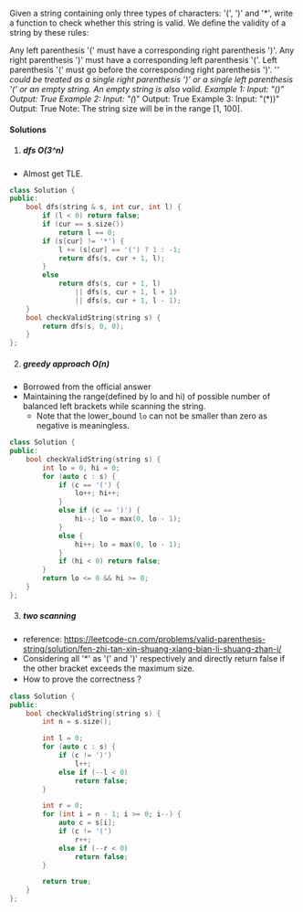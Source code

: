 Given a string containing only three types of characters: '(', ')' and '*', write a function to check whether this string is valid. We define the validity of a string by these rules:

Any left parenthesis '(' must have a corresponding right parenthesis ')'.
Any right parenthesis ')' must have a corresponding left parenthesis '('.
Left parenthesis '(' must go before the corresponding right parenthesis ')'.
'*' could be treated as a single right parenthesis ')' or a single left parenthesis '(' or an empty string.
An empty string is also valid.
Example 1:
Input: "()"
Output: True
Example 2:
Input: "(*)"
Output: True
Example 3:
Input: "(*))"
Output: True
Note:
The string size will be in the range [1, 100].


#### Solutions

1. ##### dfs O(3^n)

- Almost get TLE.

```c++
class Solution {
public:
    bool dfs(string & s, int cur, int l) {
        if (l < 0) return false;
        if (cur == s.size())
            return l == 0;
        if (s[cur] != '*') {
            l += (s[cur] == '(') ? 1 : -1;
            return dfs(s, cur + 1, l);
        }
        else
            return dfs(s, cur + 1, l)
                || dfs(s, cur + 1, l + 1)
                || dfs(s, cur + 1, l - 1);
    }
    bool checkValidString(string s) {
        return dfs(s, 0, 0);
    }
};
```


2. ##### greedy approach O(n)

- Borrowed from the official answer
- Maintaining the range(defined by lo and hi) of possible number of balanced left brackets while scanning the string.
    - Note that the lower_bound `lo` can not be smaller than zero as negative is meaningless.

```c++
class Solution {
public:
    bool checkValidString(string s) {
        int lo = 0, hi = 0;
        for (auto c : s) {
            if (c == '(') {
                lo++; hi++;
            }
            else if (c == ')') {
                hi--; lo = max(0, lo - 1);
            }
            else {
                hi++; lo = max(0, lo - 1);
            }
            if (hi < 0) return false;
        }
        return lo <= 0 && hi >= 0;
    }
};
```

3. ##### two scanning

- reference: https://leetcode-cn.com/problems/valid-parenthesis-string/solution/fen-zhi-tan-xin-shuang-xiang-bian-li-shuang-zhan-j/
- Considering all '*' as '(' and ')' respectively and directly return false if the other bracket exceeds the maximum size.
- How to prove the correctness？

```c++
class Solution {
public:
    bool checkValidString(string s) {
        int n = s.size();

        int l = 0;
        for (auto c : s) {
            if (c != ')')
                l++;
            else if (--l < 0)
                return false;
        }

        int r = 0;
        for (int i = n - 1; i >= 0; i--) {
            auto c = s[i];
            if (c != '(')
                r++;
            else if (--r < 0)
                return false;
        }

        return true;
    }
};
```